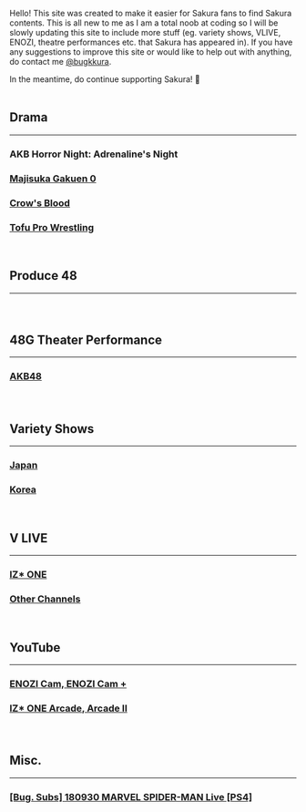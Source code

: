 Hello! This site was created to make it easier for Sakura fans to find Sakura contents. This is all new to me as I am a total noob at coding so  I will be slowly updating this site to include more stuff (eg. variety shows, VLIVE, ENOZI, theatre performances etc. that Sakura has appeared in). If you have any suggestions to improve this site or would like to help out with anything, do contact me <a target="_blank" href="https://twitter.com/bugkkura"> @bugkkura</a>.

In the meantime, do continue supporting Sakura! 🥰
<br>
<br>
## Drama
* * *

<h3><a href="./md/drama/majisuka gakuen 4/majisuka gakuen 4.htmlMajisuka Gakuen 4"></a></h3>
<h3><a href="./md/drama/majisuka gakuen 5/majisuka gakuen 5.htmlMajisuka Gakuen 5"></a></h3>
<h3><a href="./md/drama/akb horror night.html"></a>AKB Horror Night: Adrenaline's Night</h3>
<h3><a href="./md/drama/majisuka gakuen 0.html">Majisuka Gakuen 0</a></h3>
<h3><a href="./md/drama/crow's blood.html">Crow's Blood</a></h3>
<h3><a href="./md/drama/akb love night.htmlAKB Love Night: Love Factory"></a></h3>
<h3><a href="./md/drama/doctor y/doctor y.htmlDoctor-Y: Surgeon Hideki Kaji"></a></h3>
<h3><a href="./md/drama/cabasuka gakuen.htmlCabasuka Gakuen"></a></h3>
<h3><a href="./md/drama/tofu pro wrestling.html">Tofu Pro Wrestling</a></h3>
<br>

## Produce 48
* * *
<h3><a href="./md/produce 48/produce 48 episodes.htmlEpisodes"></a></h3>
<h3><a href="./md/produce 48/produce 48 behind clips.htmlBehind Clips"></a></h3>
<br>

## 48G Theater Performance
* * *
<h3><a href="./md/48g theater performance/akb48/akb48.html">AKB48</a></h3>
<h3><a href="./md/48g theater performance/hkt48/hkt48.html"></a></h3>
<br>

## Variety Shows
* * *
<h3><a href="./md/jp variety/jp variety.html">Japan</a></h3>
<h3><a href="./md/kr variety/kr variety.html">Korea</a></h3>
<br>

## V LIVE
* * *
<h3><a href="./md/vlive/izone.html">IZ* ONE</a></h3>
<h3><a href="./md/vlive/others.html">Other Channels</a></h3>
<br>

## YouTube
* * *
<h3><a href="./md/youtube/enozi cam.html">ENOZI Cam, ENOZI Cam +</a></h3>
<h3><a href="./md/youtube/izone arcade.html"> IZ* ONE Arcade, Arcade II</a></h3>
<h3><a href="./md/youtube/music videos.html"></a></h3>
<h3><a href="./md/youtube/official music show fancams.html"></a></h3>
<br>

## Misc.
* * *
<h3><a href="./md/misc/180930SakuraSpiderman.html">[Bug. Subs] 180930 MARVEL SPIDER-MAN Live [PS4]</a></h3>
